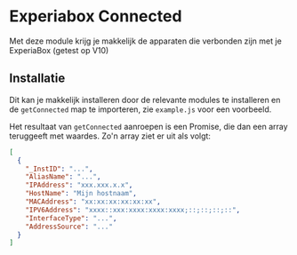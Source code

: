 # Experiabox Connected

Met deze module krijg je makkelijk de apparaten die verbonden zijn met je ExperiaBox (getest op V10)

## Installatie

Dit kan je makkelijk installeren door de relevante modules te installeren en de `getConnected` map te importeren, zie `example.js` voor een voorbeeld.

Het resultaat van `getConnected` aanroepen is een Promise, die dan een array teruggeeft met waardes. Zo'n array ziet er uit als volgt:

```JSON
[
  {
    "_InstID": "...",
    "AliasName": "...",
    "IPAddress": "xxx.xxx.x.x",
    "HostName": "Mijn hostnaam",
    "MACAddress": "xx:xx:xx:xx:xx:xx",
    "IPV6Address": "xxxx::xxx:xxxx:xxxx:xxxx;::;::;::;::",
    "InterfaceType": "...",
    "AddressSource": "..."
  }
]
